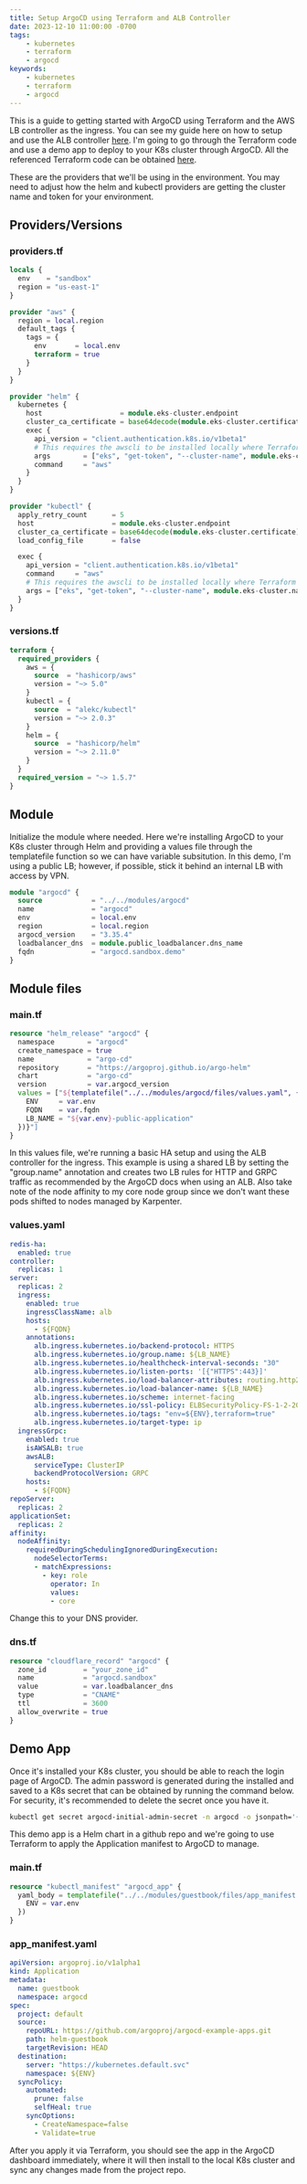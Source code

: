 ```yaml
---
title: Setup ArgoCD using Terraform and ALB Controller
date: 2023-12-10 11:00:00 -0700
tags:
    - kubernetes
    - terraform
    - argocd
keywords:
    - kubernetes
    - terraform
    - argocd
---
```


This is a guide to getting started with ArgoCD using Terraform and the AWS LB controller as the ingress. You can see my guide here on how to setup and use the ALB controller [here](https://eric-price.net/posts/2023-12-03-aws-load-balancer-controller/). I'm going to go through the Terraform code and use a demo app to deploy to your K8s cluster through ArgoCD.
All the referenced Terraform code can be obtained [here](https://github.com/eric-price/terraform_modules).

These are the providers that we'll be using in the environment. You may need to adjust how the helm and kubectl providers are getting the cluster name and token for your environment.

## Providers/Versions

### providers.tf
```terraform
locals {
  env    = "sandbox"
  region = "us-east-1"
}

provider "aws" {
  region = local.region
  default_tags {
    tags = {
      env       = local.env
      terraform = true
    }
  }
}

provider "helm" {
  kubernetes {
    host                   = module.eks-cluster.endpoint
    cluster_ca_certificate = base64decode(module.eks-cluster.certificate)
    exec {
      api_version = "client.authentication.k8s.io/v1beta1"
      # This requires the awscli to be installed locally where Terraform is executed
      args        = ["eks", "get-token", "--cluster-name", module.eks-cluster.name]
      command     = "aws"
    }
  }
}

provider "kubectl" {
  apply_retry_count      = 5
  host                   = module.eks-cluster.endpoint
  cluster_ca_certificate = base64decode(module.eks-cluster.certificate)
  load_config_file       = false

  exec {
    api_version = "client.authentication.k8s.io/v1beta1"
    command     = "aws"
    # This requires the awscli to be installed locally where Terraform is executed
    args = ["eks", "get-token", "--cluster-name", module.eks-cluster.name]
  }
}
```

### versions.tf
```terraform
terraform {
  required_providers {
    aws = {
      source  = "hashicorp/aws"
      version = "~> 5.0"
    }
    kubectl = {
      source  = "alekc/kubectl"
      version = "~> 2.0.3"
    }
    helm = {
      source  = "hashicorp/helm"
      version = "~> 2.11.0"
    }
  }
  required_version = "~> 1.5.7"
}
```

## Module

Initialize the module where needed. Here we're installing ArgoCD to your K8s cluster through Helm and providing a values file through the templatefile function so we can have variable subsitution. In this demo, I'm using a public LB; however, if possible, stick it behind an internal LB with access by VPN.

```terraform
module "argocd" {
  source            = "../../modules/argocd"
  name              = "argocd"
  env               = local.env
  region            = local.region
  argocd_version    = "3.35.4"
  loadbalancer_dns  = module.public_loadbalancer.dns_name
  fqdn              = "argocd.sandbox.demo"
}
```

## Module files

### main.tf
```terraform
resource "helm_release" "argocd" {
  namespace        = "argocd"
  create_namespace = true
  name             = "argo-cd"
  repository       = "https://argoproj.github.io/argo-helm"
  chart            = "argo-cd"
  version          = var.argocd_version
  values = ["${templatefile("../../modules/argocd/files/values.yaml", {
    ENV     = var.env
    FQDN    = var.fqdn
    LB_NAME = "${var.env}-public-application"
  })}"]
}
```

In this values file, we're running a basic HA setup and using the ALB controller for the ingress. This example is using a shared LB by setting the "group.name" annotation and creates two LB rules for HTTP and GRPC traffic as recommended by the ArgoCD docs when using an ALB. Also take note of the node affinity to my core node group since we don't want these pods shifted to nodes managed by Karpenter.

### values.yaml
```yaml
redis-ha:
  enabled: true
controller:
  replicas: 1
server:
  replicas: 2
  ingress:
    enabled: true
    ingressClassName: alb
    hosts:
      - ${FQDN}
    annotations:
      alb.ingress.kubernetes.io/backend-protocol: HTTPS
      alb.ingress.kubernetes.io/group.name: ${LB_NAME}
      alb.ingress.kubernetes.io/healthcheck-interval-seconds: "30"
      alb.ingress.kubernetes.io/listen-ports: '[{"HTTPS":443}]'
      alb.ingress.kubernetes.io/load-balancer-attributes: routing.http2.enabled=true
      alb.ingress.kubernetes.io/load-balancer-name: ${LB_NAME}
      alb.ingress.kubernetes.io/scheme: internet-facing
      alb.ingress.kubernetes.io/ssl-policy: ELBSecurityPolicy-FS-1-2-2019-08
      alb.ingress.kubernetes.io/tags: "env=${ENV},terraform=true"
      alb.ingress.kubernetes.io/target-type: ip
  ingressGrpc:
    enabled: true
    isAWSALB: true
    awsALB:
      serviceType: ClusterIP
      backendProtocolVersion: GRPC
    hosts:
      - ${FQDN}
repoServer:
  replicas: 2
applicationSet:
  replicas: 2
affinity:
  nodeAffinity:
    requiredDuringSchedulingIgnoredDuringExecution:
      nodeSelectorTerms:
      - matchExpressions:
        - key: role
          operator: In
          values:
          - core
```

Change this to your DNS provider.

### dns.tf
```terraform
resource "cloudflare_record" "argocd" {
  zone_id         = "your_zone_id"
  name            = "argocd.sandbox"
  value           = var.loadbalancer_dns
  type            = "CNAME"
  ttl             = 3600
  allow_overwrite = true
}
```


## Demo App

Once it's installed your K8s cluster, you should be able to reach the login page of ArgoCD. The admin password is generated during the installed and saved to a K8s secret that can be obtained by running the command below. For security, it's recommended to delete the secret once you have it.
```bash
kubectl get secret argocd-initial-admin-secret -n argocd -o jsonpath='{.data.password}' | base64 --decode
```

This demo app is a Helm chart in a github repo and we're going to use Terraform to apply the Application manifest to ArgoCD to manage.

### main.tf
```terraform
resource "kubectl_manifest" "argocd_app" {
  yaml_body = templatefile("../../modules/guestbook/files/app_manifest.yaml", {
    ENV = var.env
  })
}
```

### app_manifest.yaml
```yaml
apiVersion: argoproj.io/v1alpha1
kind: Application
metadata:
  name: guestbook
  namespace: argocd
spec:
  project: default
  source:
    repoURL: https://github.com/argoproj/argocd-example-apps.git
    path: helm-guestbook
    targetRevision: HEAD
  destination:
    server: "https://kubernetes.default.svc"
    namespace: ${ENV}
  syncPolicy:
    automated:
      prune: false
      selfHeal: true
    syncOptions:
      - CreateNamespace=false
      - Validate=true
```

After you apply it via Terraform, you should see the app in the ArgoCD dashboard immediately, where it will then install to the local K8s cluster and sync any changes made from the project repo.
